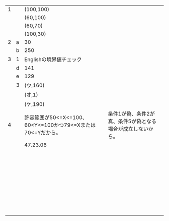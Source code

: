 |      |      |                                                             |                                                             |
| ---- | ---- | ----------------------------------------------------------- | ----------------------------------------------------------- |
| 1    |      | (100,100)                                                   |                                                             |
|      |      | (60,100)                                                    |                                                             |
|      |      | (60,70)                                                     |                                                             |
|      |      | (100,30)                                                    |                                                             |
| 2    | a    | 30                                                          |                                                             |
|      | b    | 250                                                         |                                                             |
| 3    | 1    | Englishの境界値チェック                                     |                                                             |
|      | d    | 141                                                         |                                                             |
|      | e    | 129                                                         |                                                             |
|      | 3    | (ウ,160)                                                    |                                                             |
|      |      | (オ,1)                                                      |                                                             |
|      |      | (ケ,190)                                                    |                                                             |
| 4    |      | 許容範囲が50<=X<=100、60<Y<=100かつ79<=Xまたは70<=Yだから。 | 条件1が偽、条件2が真、条件5が偽となる場合が成立しないから。 |
|      |      | 47.23.06                                                    |                                                             |
|      |      |                                                             |                                                             |
|      |      |                                                             |                                                             |
|      |      |                                                             |                                                             |
|      |      |                                                             |                                                             |
|      |      |                                                             |                                                             |
|      |      |                                                             |                                                             |
|      |      |                                                             |                                                             |
|      |      |                                                             |                                                             |
|      |      |                                                             |                                                             |
|      |      |                                                             |                                                             |
|      |      |                                                             |                                                             |
|      |      |                                                             |                                                             |
|      |      |                                                             |                                                             |
|      |      |                                                             |                                                             |
|      |      |                                                             |                                                             |
|      |      |                                                             |                                                             |
|      |      |                                                             |                                                             |
|      |      |                                                             |                                                             |
|      |      |                                                             |                                                             |
|      |      |                                                             |                                                             |
|      |      |                                                             |                                                             |
|      |      |                                                             |                                                             |
|      |      |                                                             |                                                             |
|      |      |                                                             |                                                             |
|      |      |                                                             |                                                             |
|      |      |                                                             |                                                             |
|      |      |                                                             |                                                             |
|      |      |                                                             |                                                             |
|      |      |                                                             |                                                             |
|      |      |                                                             |                                                             |
|      |      |                                                             |                                                             |
|      |      |                                                             |                                                             |
|      |      |                                                             |                                                             |
|      |      |                                                             |                                                             |
|      |      |                                                             |                                                             |

